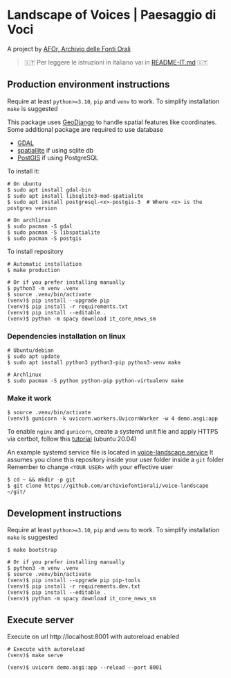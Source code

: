 # Landscape of Voices | Paesaggio di Voci
A project by [AFOr, Archivio delle Fonti Orali](https://afor.dev)

> 🇮🇹 Per leggere le istruzioni in italiano vai in [README-IT.md](/README-it.md) 🇮🇹 


## Production environment instructions
Require at least `python>=3.10`, `pip` and `venv` to work.
To simplify installation `make` is suggested

This package uses [GeoDjango](https://docs.djangoproject.com/en/4.1/ref/contrib/gis/tutorial/) 
to handle spatial features like coordinates. Some additional package are required to use database
- [GDAL](https://gdal.org/) 
- [spatiallite](https://docs.djangoproject.com/en/4.1/ref/contrib/gis/install/spatialite/) if using sqlite db
- [PostGIS](https://docs.djangoproject.com/en/4.1/ref/contrib/gis/install/postgis/) if using PostgreSQL

To install it:
```shell
# On ubuntu
$ sudo apt install gdal-bin
$ sudo apt install libsqlite3-mod-spatialite
$ sudo apt install postgresql-<x>-postgis-3  # Where <x> is the postgres version

# On archlinux
$ sudo pacman -S gdal
$ sudo pacman -S libspatialite
$ sudo pacman -S postgis
```

To install repository
```shell
# Automatic installation
$ make production

# Or if you prefer installing manually
$ python3 -m venv .venv
$ source .venv/bin/activate
(venv)$ pip install --upgrade pip
(venv)$ pip install -r requirements.txt
(venv)$ pip install --editable .
(venv)$ python -m spacy download it_core_news_sm
```

### Dependencies installation on linux
```shell
# Ubuntu/debian
$ sudo apt update
$ sudo apt install python3 python3-pip python3-venv make

# Archlinux
$ sudo pacman -S python python-pip python-virtualenv make
```

### Make it work
```shell
$ source .venv/bin/activate
(venv)$ gunicorn -k uvicorn.workers.UvicornWorker -w 4 demo.asgi:app
```

To enable `nginx` and `gunicorn`, create a systemd unit file and apply HTTPS via 
certbot, follow this 
[tutorial](https://www.digitalocean.com/community/tutorials/how-to-serve-flask-applications-with-gunicorn-and-nginx-on-ubuntu-20-04)
(ubuntu 20.04) 

An example systemd service file is located in [voice-landscape.service](/system/voice-landscape.service)
It assumes you clone this repository inside your user folder inside a `git` folder
Remember to change `<YOUR USER>` with your effective user

```shell
$ cd ~ && mkdir -p git 
$ git clone https://github.com/archiviofontiorali/voice-landscape ~/git/
```


## Development instructions
Require at least `python>=3.10`, `pip` and `venv` to work. 
To simplify installation `make` is suggested

```shell
$ make bootstrap

# Or if you prefer installing manually
$ python3 -m venv .venv
$ source .venv/bin/activate
(venv)$ pip install --upgrade pip pip-tools
(venv)$ pip install -r requirements.dev.txt
(venv)$ pip install --editable .
(venv)$ python -m spacy download it_core_news_sm
```

## Execute server
Execute on url http://localhost:8001 with autoreload enabled
```shell
# Execute with autoreload
(venv)$ make serve

(venv)$ uvicorn demo.asgi:app --reload --port 8001
```